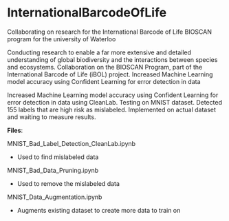 # InternationalBarcodeOfLife
Collaborating on research for the International Barcode of Life BIOSCAN program for the university of Waterloo


Conducting research to enable a far more extensive and detailed understanding of global biodiversity and the interactions between species and ecosystems.
Collaboration on the BIOSCAN Program, part of the International Barcode of Life (iBOL) project.
Increased Machine Learning model accuracy using Confident Learning for error detection in data


Increased Machine Learning model accuracy using Confident Learning for error detection in data using CleanLab.
Testing on MNIST dataset. Detected 155 labels that are high risk as mislabeled.
Implemented on actual dataset and waiting to measure results.


**Files**:

MNIST_Bad_Label_Detection_CleanLab.ipynb
- Used to find mislabeled data
  
MNIST_Bad_Data_Pruning.ipynb
- Used to remove the mislabeled data
  
MNIST_Data_Augmentation.ipynb
- Augments existing dataset to create more data to train on
